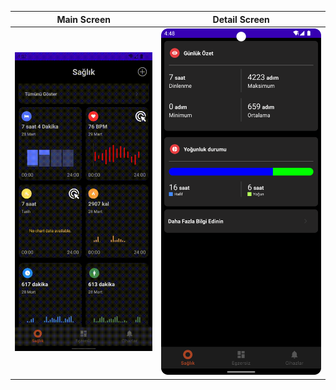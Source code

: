  <div id="top"></div>
 
| Main Screen | Detail Screen |
|:-:|:-:|
| ![1](images/main_screen.gif) | ![2](images/detail_screen.png)



